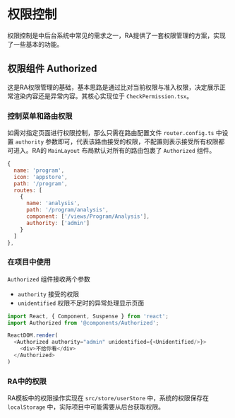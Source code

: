 # 权限控制

权限控制是中后台系统中常见的需求之一，RA提供了一套权限管理的方案，实现了一些基本的功能。

## 权限组件 Authorized

这是RA权限管理的基础，基本思路是通过比对当前权限与准入权限，决定展示正常渲染内容还是异常内容。其核心实现位于 `CheckPermission.tsx`。

### 控制菜单和路由权限

如需对指定页面进行权限控制，那么只需在路由配置文件 `router.config.ts` 中设置 `authority` 参数即可，代表该路由接受的权限，不配置则表示接受所有权限都可进入。RA的 `MainLayout` 布局默认对所有的路由包裹了 `Authorized` 组件。

```javascript
{
  name: 'program',
  icon: 'appstore',
  path: '/program',
  routes: [
    {
      name: 'analysis',
      path: '/program/analysis',
      component: ['/views/Program/Analysis'],
      authority: ['admin']
    }
  ]
},
```

### 在项目中使用
`Authorized` 组件接收两个参数
- `authority`  接受的权限
- `unidentified` 权限不足时的异常处理显示页面

```javascript
import React, { Component, Suspense } from 'react';
import Authorized from '@components/Authorized';

ReactDOM.render(
  <Authorized authority="admin" unidentified={<Unidentified/>}>
    <div>不给你看</div>
  </Authorized>
)
```

### RA中的权限

RA模板中的权限操作实现在 `src/store/userStore` 中，系统的权限保存在 `localStorage` 中，实际项目中可能需要从后台获取权限。


